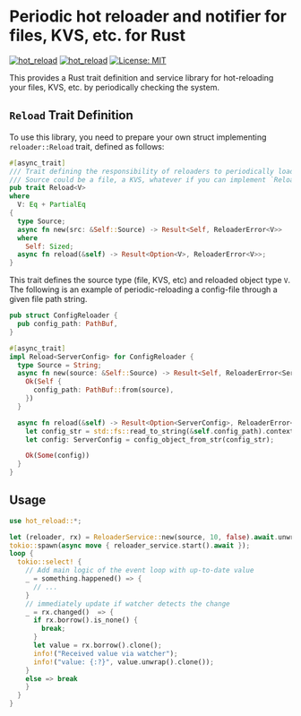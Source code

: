 # Periodic hot reloader and notifier for files, KVS, etc. for Rust

[![hot_reload](https://img.shields.io/crates/v/hot_reload.svg)](https://crates.io/crates/hot_reload) [![hot_reload](https://docs.rs/hot_reload/badge.svg)](https://docs.rs/hot_reload) [![License: MIT](https://img.shields.io/badge/License-MIT-yellow.svg)](https://opensource.org/licenses/MIT)

This provides a Rust trait definition and service library for hot-reloading your files, KVS, etc. by periodically checking the system.

## `Reload` Trait Definition

To use this library, you need to prepare your own struct implementing `reloader::Reload` trait, defined as follows:

```rust
#[async_trait]
/// Trait defining the responsibility of reloaders to periodically load the target value `V` from `Source`.
/// Source could be a file, a KVS, whatever if you can implement `Reload<V>` with `Reload<V>::Source`.
pub trait Reload<V>
where
  V: Eq + PartialEq
{
  type Source;
  async fn new(src: &Self::Source) -> Result<Self, ReloaderError<V>>
  where
    Self: Sized;
  async fn reload(&self) -> Result<Option<V>, ReloaderError<V>>;
}
```

This trait defines the source type (file, KVS, etc) and reloaded object type `V`. The following is an example of periodic-reloading a config-file through a given file path string.

```rust
pub struct ConfigReloader {
  pub config_path: PathBuf,
}

#[async_trait]
impl Reload<ServerConfig> for ConfigReloader {
  type Source = String;
  async fn new(source: &Self::Source) -> Result<Self, ReloaderError<ServerConfig>> {
    Ok(Self {
      config_path: PathBuf::from(source),
    })
  }

  async fn reload(&self) -> Result<Option<ServerConfig>, ReloaderError<ServerConfig>> {
    let config_str = std::fs::read_to_string(&self.config_path).context("Failed to read config file")?;
    let config: ServerConfig = config_object_from_str(config_str);

    Ok(Some(config))
  }
}
```

## Usage

```rust
use hot_reload::*;

let (reloader, rx) = ReloaderService::new(source, 10, false).await.unwrap();
tokio::spawn(async move { reloader_service.start().await });
loop {
  tokio::select! {
    // Add main logic of the event loop with up-to-date value
    _ = something.happened() => {
      // ...
    }
    // immediately update if watcher detects the change
    _ = rx.changed()  => {
      if rx.borrow().is_none() {
        break;
      }
      let value = rx.borrow().clone();
      info!("Received value via watcher");
      info!("value: {:?}", value.unwrap().clone());
    }
    else => break
    }
  }
}
```
